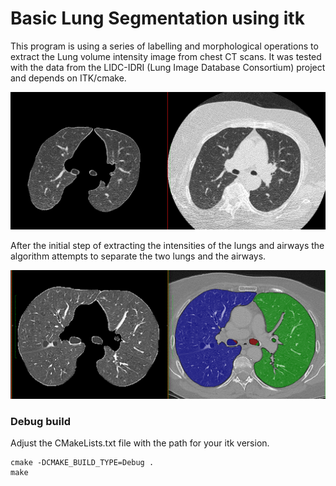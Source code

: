 # Basic Lung Segmentation using itk

This program is using a series of labelling and morphological operations to extract the Lung volume intensity image from chest CT scans. It was tested with the data from the LIDC-IDRI (Lung Image Database Consortium) project and depends on ITK/cmake.

![screenshot](img/screenshot.png)

After the initial step of extracting the intensities of the lungs and airways the algorithm attempts to separate the two lungs and the airways.

![DICOM output files](img/DICOMOutput.png)

### Debug build

Adjust the CMakeLists.txt file with the path for your itk version.
```
cmake -DCMAKE_BUILD_TYPE=Debug .
make
```

